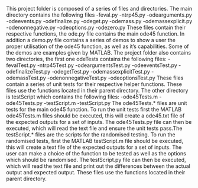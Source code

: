 This project folder is composed of a series of files and directories. The main directory contains the following files
    -feval.py
    -ntrp45.py
    -odearguments.py
    -odeevents.py
    -odefinalize.py
    -odeget.py
    -odemass.py
    -odemassexplicit.py
    -odenonnegative.py
    -odeoptions.py
    -odezero.py
These files contain their respective functions, the ode.py file contains the main ode45 function. In addition a demo.py file contains a series of demos to show a user the proper utilisation of the ode45 function, as well as it’s capabilities. Some of the demos are examples given by MATLAB. The project folder also contains two directories, the first one odeTests contains the following files:
    -fevalTest.py
    -ntrp45Test.py
    -odeargumentsTest.py
    -odeeventsTest.py
    -odefinalizeTest.py
    -odegetTest.py
    -odemassexplicitTest.py
    -odemassTest.py
    -odenonnegativeTest.py
    -odeoptionsTest.py
These files contain a series of unit tests for their respective helper functions. These files use the functions located in their parent directory. The other directory is testScript which contains the following files:
    -ode45Tests.m
    -ode45Tests.py
    -testScript.m
    -testScript.py
The ode45Tests.* files are unit tests for the main ode45 function. To run the unit tests first the MATLAB ode45Tests.m files should be executed, this will create a ode45.txt file of the expected outputs for a set of inputs. The ode45Tests.py file can then be executed, which will read the text file and ensure the unit tests pass.The testScript.* files are the scripts for the randomised testing.  To run the randomised tests, first the MATLAB testScript.m file should be executed, this will create a text file of the expected outputs for a set of inputs. The user can make a choice of the function to be tested as well as the options which should be randomised. The testScript.py file can then be executed, which will read the text file and print out the differences between the actual output and expected output. These files use the functions located in their parent directory.
